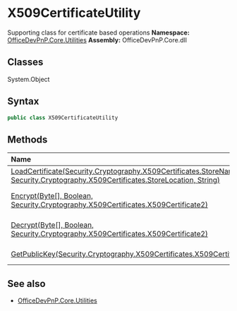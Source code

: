 # X509CertificateUtility
Supporting class for certificate based operations
**Namespace:** [OfficeDevPnP.Core.Utilities](OfficeDevPnP.Core.Utilities.md)
**Assembly:** OfficeDevPnP.Core.dll
## Classes
System.Object
## Syntax
```C#
public class X509CertificateUtility
```
## Methods
|**Name**|**Description**|
|:-----|:-----|
| [LoadCertificate(Security.Cryptography.X509Certificates.StoreName, Security.Cryptography.X509Certificates.StoreLocation, String)](X509CertificateUtilityLoadCertificateSecurity.Cryptography.X509Certificates.StoreNameSecurity.Cryptography.X509Certificates.StoreLocationString.md) | Loads a certificate from a given certificate store
| [Encrypt(Byte[], Boolean, Security.Cryptography.X509Certificates.X509Certificate2)](X509CertificateUtilityEncryptByte[]BooleanSecurity.Cryptography.X509Certificates.X509Certificate2.md) | Encrypts data based on the RSACryptoServiceProvider
| [Decrypt(Byte[], Boolean, Security.Cryptography.X509Certificates.X509Certificate2)](X509CertificateUtilityDecryptByte[]BooleanSecurity.Cryptography.X509Certificates.X509Certificate2.md) | Decrypts data based on the RSACryptoServiceProvider
| [GetPublicKey(Security.Cryptography.X509Certificates.X509Certificate2)](X509CertificateUtilityGetPublicKeySecurity.Cryptography.X509Certificates.X509Certificate2.md) | Returns the certificate public key
## See also
- [OfficeDevPnP.Core.Utilities](OfficeDevPnP.Core.Utilities.md)
